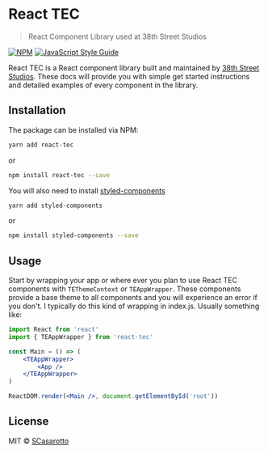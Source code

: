 # React TEC

> React Component Library used at 38th Street Studios

[![NPM](https://img.shields.io/npm/v/react-tec.svg)](https://www.npmjs.com/package/react-tec) [![JavaScript Style Guide](https://img.shields.io/badge/code_style-standard-brightgreen.svg)](https://standardjs.com)

React TEC is a React component library built and maintained by [38th Street Studios](https://www.38thstreetstudios.com/). These docs will provide you with simple get started instructions and detailed examples of every component in the library.

## Installation

The package can be installed via NPM:

```bash
yarn add react-tec
```

or

```bash
npm install react-tec --save
```

You will also need to install [styled-components](https://www.styled-components.com/)

```bash
yarn add styled-components
```

or

```bash
npm install styled-components --save
```

## Usage

Start by wrapping your app or where ever you plan to use React TEC components with `TEThemeContext` or `TEAppWrapper`. These components provide a base theme to all components and you will experience an error if you don't. I typically do this kind of wrapping in index.js. Usually something like:

```jsx
import React from 'react'
import { TEAppWrapper } from 'react-tec'

const Main = () => (
	<TEAppWrapper>
		<App />
	</TEAppWrapper>
)

ReactDOM.render(<Main />, document.getElementById('root'))
```

## License

MIT © [SCasarotto](https://github.com/SCasarotto)
